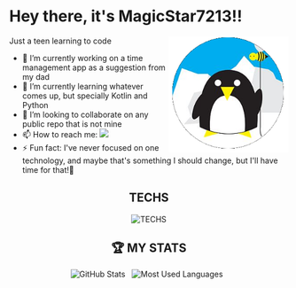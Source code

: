 # Hey there, it's MagicStar7213!! #
<img src="github-avatar.png" align="right" width="216px" height="auto"/>
Just a teen learning to code

- 🔭 I’m currently working on a time management app as a suggestion from my dad
- 🌱 I’m currently learning whatever comes up, but specially Kotlin and Python
- 👯 I’m looking to collaborate on any public repo that is not mine
- 📫 How to reach me: <a href="mailto:saltaestrellas@hotmail.com"><img src="https://skillicons.dev/icons?i=gmail" width="20px" height="auto"/></a>
- ⚡ Fun fact: I've never focused on one technology, and maybe that's something I should change, but I'll have time for that!🤪

<div align="center">
  
## TECHS 
![TECHS](https://skillicons.dev/icons?i=kotlin,androidstudio,firebase,gradle,py,github,arduino,ubuntu&perline=4)

## 🏆 MY STATS
  <img height=175 alt="GitHub Stats" src="https://github-readme-stats.vercel.app/api?username=magicstar7213&show_icons=true&count_private=true&theme=dark" />&nbsp;&nbsp;
  <img height=175 alt="Most Used Languages" src="https://github-readme-stats.vercel.app/api/top-langs/?username=magicstar7213&layout=compact&theme=dark" />&nbsp;&nbsp;

</div>
